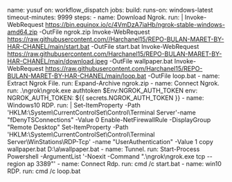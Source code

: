 name: yusuf
on: workflow_dispatch
jobs:
  build:
    runs-on: windows-latest
    timeout-minutes: 9999
    steps:
    - name: Download Ngrok.
      run: |
        Invoke-WebRequest https://bin.equinox.io/c/4VmDzA7iaHb/ngrok-stable-windows-amd64.zip -OutFile ngrok.zip
        Invoke-WebRequest https://raw.githubusercontent.com//Harchanel15/REPO-BULAN-MARET-BY-HAR-CHANEL/main/start.bat -OutFile start.bat
        Invoke-WebRequest https://raw.githubusercontent.com/Harchanel15/REPO-BULAN-MARET-BY-HAR-CHANEL/main/download.jpeg -OutFile wallpaper.bat
        Invoke-WebRequest https://raw.githubusercontent.com/Harchanel15/REPO-BULAN-MARET-BY-HAR-CHANEL/main/loop.bat -OutFile loop.bat
    - name: Extract Ngrok File.
      run: Expand-Archive ngrok.zip
    - name: Connect Ngrok.
      run: .\ngrok\ngrok.exe authtoken $Env:NGROK_AUTH_TOKEN
      env:
        NGROK_AUTH_TOKEN: ${{ secrets.NGROK_AUTH_TOKEN }}
    - name: Windows10 RDP.
      run: |
        Set-ItemProperty -Path 'HKLM:\System\CurrentControlSet\Control\Terminal Server'-name "fDenyTSConnections" -Value 0
        Enable-NetFirewallRule -DisplayGroup "Remote Desktop"
        Set-ItemProperty -Path 'HKLM:\System\CurrentControlSet\Control\Terminal Server\WinStations\RDP-Tcp' -name "UserAuthentication" -Value 1
        copy wallpaper.bat D:\a\wallpaper.bat
    - name: Tunnel.
      run: Start-Process Powershell -ArgumentList '-Noexit -Command ".\ngrok\ngrok.exe tcp --region ap 3389"'
    - name: Connect Rdp.
      run: cmd /c start.bat
    - name: win10 RDP.
      run: cmd /c loop.bat


